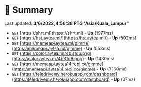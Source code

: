 # 📖 Summary
Last updated: **3/6/2022, 4:56:38 PTG "Asia/Kuala_Lumpur"**

- `GET` [https://shrt.ml](https://shrt.ml) - **Up** (1977ms)
- `GET` [https://hst.aytea.ml/](https://hst.aytea.ml/) - **Up** (502ms)
- `GET` [https://memeapi.aytea.ml/gimme](https://memeapi.aytea.ml/gimme) - **Up** (553ms)
- `GET` [https://color.aytea.ml/4b31d6.png](https://color.aytea.ml/4b31d6.png) - **Up** (1430ms)
- `GET` [https://memeapi.aytea14.repl.co/gimme](https://memeapi.aytea14.repl.co/gimme) - **Up** (3360ms)
- `GET` [https://teledrivemy.herokuapp.com/dashboard](https://teledrivemy.herokuapp.com/dashboard) - **Up** (37ms)
